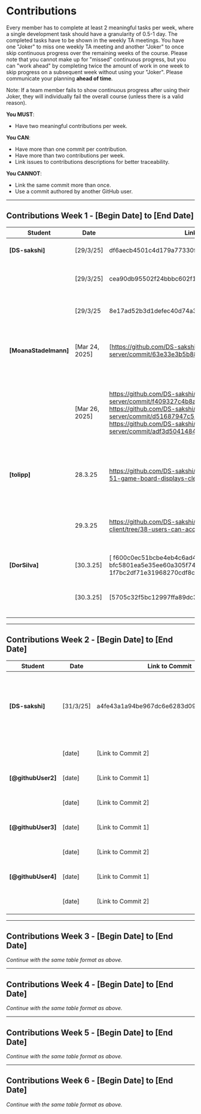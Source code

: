 # Contributions

Every member has to complete at least 2 meaningful tasks per week, where a
single development task should have a granularity of 0.5-1 day. The completed
tasks have to be shown in the weekly TA meetings. You have one "Joker" to miss
one weekly TA meeting and another "Joker" to once skip continuous progress over
the remaining weeks of the course. Please note that you cannot make up for
"missed" continuous progress, but you can "work ahead" by completing twice the
amount of work in one week to skip progress on a subsequent week without using
your "Joker". Please communicate your planning **ahead of time**.

Note: If a team member fails to show continuous progress after using their
Joker, they will individually fail the overall course (unless there is a valid
reason).

**You MUST**:

- Have two meaningful contributions per week.

**You CAN**:

- Have more than one commit per contribution.
- Have more than two contributions per week.
- Link issues to contributions descriptions for better traceability.

**You CANNOT**:

- Link the same commit more than once.
- Use a commit authored by another GitHub user.

---

## Contributions Week 1 - [Begin Date] to [End Date]


| **Student**        | **Date** | **Link to Commit**                       | **Description**                 | **Relevance**                              |
| ------------------ | -------- | ------------------                       | ------------------------------- | -----------------------------------        |
| **[DS-sakshi]**    |[29/3/25] | df6aecb4501c4d179a77330fbb046ba14b9654c4 | Creation of game lobby page     | Landing page after registration            |
|                    |[29/3/25] | cea90db95502f24bbbc602f1309430977aa029bb | Creation of Game room page      | Game room is the landing page for new game |
|                    |[29/3/25  |8e17ad52b3d1defec40d74a3845507ca1b9d3d4b  | Type file creation              | Connecting frontend and backend of game    | 
| **[MoanaStadelmann]** | [Mar 24, 2025]   | [https://github.com/DS-sakshi/sopra-fs25-group-24-server/commit/63e33e3b5b8851ec25c4fdaa2dca9055916d25df] | [Inital setup for Game, Gameservice, Gamerepository and Gamestatus.] | [This classes where needed for all further commits] |
|                    | [Mar 26, 2025]   | https://github.com/DS-sakshi/sopra-fs25-group-24-server/commit/f409327c4b8a9948646099250acb34d524c01dbe, https://github.com/DS-sakshi/sopra-fs25-group-24-server/commit/d51687947c58e69753bbe6fd18a12149959c4589, https://github.com/DS-sakshi/sopra-fs25-group-24-server/commit/adf3d50414847e8d6731b65e7ef937b9366a7f70] | [Can create game and Creater is automatically joined as first player. Also I added a join function, checks and a getter function] | [Part of setting up a game] |
| **[tolipp]**       | 28.3.25 | https://github.com/DS-sakshi/sopra-fs25-group-24-client/tree/1-51-game-board-displays-clear-grid-showing-all-positions | 4 Issues have been removed, so the user is able to register without errors. | Registration logic was implemented, so new users can access the game.       |
|                    | 29.3.25 | https://github.com/DS-sakshi/sopra-fs25-group-24-client/tree/38-users-can-access-a-tutorial-page | A section where the game rules are explained.       | This contribution is relevant, because not all players know the game rules. |
| **[DorSilva]** | [30.3.25]   | [ f600c0ec51bcbe4eb4c6ad48742df435c8bee1d0, bfc5801ea5e35ee60a305f74fe77d1ee58a0b1e0, 1f7bc2df71e31968270cdf8c52147fa8b824d0bf] | [Tests for Userstory 1 and 2] | [Ensures correct functuinality] |
|                    | [30.3.25]   | [5705c32f5bc12997ffa89dc3be00b6f087236ee0] | [UserStory 3 Setup] | [Extends user experience and individuality] |


---

## Contributions Week 2 - [Begin Date] to [End Date]

| **Student**        | **Date** | **Link to Commit** | **Description**                 | **Relevance**                       |
| ------------------ | -------- | ------------------ | ------------------------------- | ----------------------------------- |
| **[DS-sakshi]** | [31/3/25]   | a4fe43a1a94be967dc6e6283d0933f2571b4b7f2 | "Game Rules" button in the game lobby which can navigate to chatbot interface | To integrate the API for an AI based chatbot feature |
|                    | [date]   | [Link to Commit 2] | [Brief description of the task] | [Why this contribution is relevant] |
| **[@githubUser2]** | [date]   | [Link to Commit 1] | [Brief description of the task] | [Why this contribution is relevant] |
|                    | [date]   | [Link to Commit 2] | [Brief description of the task] | [Why this contribution is relevant] |
| **[@githubUser3]** | [date]   | [Link to Commit 1] | [Brief description of the task] | [Why this contribution is relevant] |
|                    | [date]   | [Link to Commit 2] | [Brief description of the task] | [Why this contribution is relevant] |
| **[@githubUser4]** | [date]   | [Link to Commit 1] | [Brief description of the task] | [Why this contribution is relevant] |
|                    | [date]   | [Link to Commit 2] | [Brief description of the task] | [Why this contribution is relevant] |

---

## Contributions Week 3 - [Begin Date] to [End Date]

_Continue with the same table format as above._

---

## Contributions Week 4 - [Begin Date] to [End Date]

_Continue with the same table format as above._

---

## Contributions Week 5 - [Begin Date] to [End Date]

_Continue with the same table format as above._

---

## Contributions Week 6 - [Begin Date] to [End Date]

_Continue with the same table format as above._
